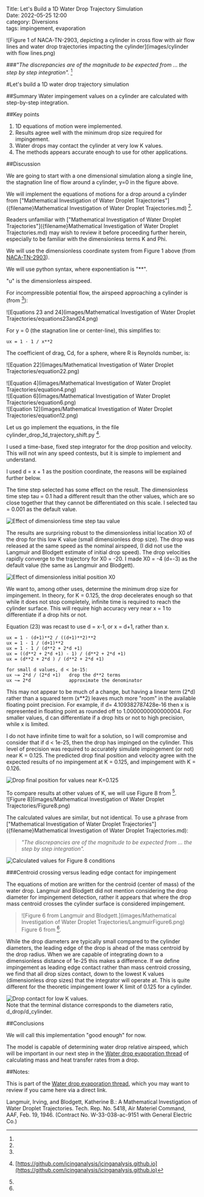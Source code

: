 Title: Let's Build a 1D Water Drop Trajectory Simulation  
Date: 2022-05-25 12:00  
category: Diversions  
tags: impingement, evaporation    

![Figure 1 of NACA-TN-2903, depicting a cylinder in cross flow with air flow lines and water drop trajectories impacting the cylinder](images/cylinder with flow lines.png)  

###_"The discrepancies are of the magnitude to be expected from ... the step by step integration"._  [^1]  

#Let's build a 1D water drop trajectory simulation  

##Summary
Water impingement values on a cylinder are calculated with step-by-step integration. 

##Key points
1. 1D equations of motion were implemented.  
2. Results agree well with the minimum drop size required for impingement.  
3. Water drops may contact the cylinder at very low K values.  
4. The methods appears accurate enough to use for other applications.  

##Discussion  

We are going to start with a one dimensional simulation along a single line,
the stagnation line of flow around a cylinder, y=0 in the figure above. 

We will implement the equations of motions for a drop around a cylinder from 
["Mathematical Investigation of Water Droplet Trajectories"]({filename}Mathematical Investigation of Water Droplet Trajectories.md) [^1].

Readers unfamiliar with ["Mathematical Investigation of Water Droplet Trajectories"]({filename}Mathematical Investigation of Water Droplet Trajectories.md) 
may wish to review it before proceeding further herein, 
especially to be familiar with the dimensionless terms K and Phi.

We will use the dimensionless coordinate system from Figure 1 above (from [NACA-TN-2903]({filename}NACA-TN-2903.md)). 

We will use python syntax, where exponentiation is "**". 

"u" is the dimensionless airspeed. 

For incompressible potential flow, 
the airspeed approaching a cylinder is (from [^1]): 

![Equations 23 and 24](images/Mathematical Investigation of Water Droplet Trajectories/equations23and24.png)  

For y = 0 (the stagnation line or center-line), this simplifies to: 

    ux = 1 - 1 / x**2
    
The coefficient of drag, Cd, for a sphere, where R is Reynolds number, is:

![Equation 22](images/Mathematical Investigation of Water Droplet Trajectories/equation22.png)  

![Equation 4](images/Mathematical Investigation of Water Droplet Trajectories/equation4.png)  
![Equation 6](images/Mathematical Investigation of Water Droplet Trajectories/equation6.png)  
![Equation 12](images/Mathematical Investigation of Water Droplet Trajectories/equation12.png)  

Let us go implement the equations, in the file cylinder_drop_1d_trajectory_shift.py [^2]. 

I used a time-base, fixed step integrator for the drop position and velocity. 
This will not win any speed contests, but it is simple to implement and understand. 

I used d = x + 1 as the position coordinate, 
the reasons will be explained further below. 

The time step selected has some effect on the result. 
The dimensionless time step tau = 0.1 had a different result than the other values, 
which are so close together that they cannot be differentiated on this scale. 
I selected tau = 0.001 as the default value. 

![Effect of dimensionless time step tau value](images/build_a_1d_drop_motion_simulation/1d_cyl_shift_k0.126_tau0.0005_x_vx.png)  

The results are surprising robust to the dimensionless initial location X0 
of the drop for this low K value (small dimensionless drop size). 
The drop was released at the same speed as the nominal airspeed, 
(I did not use the Langmuir and Blodgett estimate of initial drop speed).
The drop velocities rapidly converge to the trajectory for X0 = -20. 
I made X0 = -4 (d=-3) as the default value (the same as Langmuir and Blodgett).

![Effect of dimensionless initial position X0](images/build_a_1d_drop_motion_simulation/1d_cyl_shift_k0.126_x_vx.png)  

We want to, among other uses, determine the minimum drop size for impingement. 
In theory, for K = 0.125, the drop decelerates enough so that while it does not stop completely, 
infinite time is required to reach the cylinder surface. 
This will require high accuracy very near x = 1 to differentiate if a drop hits or not. 

Equation (23) was recast to use d = x-1, or x = d+1, rather than x. 

    ux = 1 - (d+1)**2 / ((d+1)**2)**2
    ux = 1 - 1 / (d+1)**2
    ux = 1 - 1 / (d**2 + 2*d +1)
    ux = ((d**2 + 2*d +1) - 1) / (d**2 + 2*d +1)
    ux = (d**2 + 2*d ) / (d**2 + 2*d +1)

    for small d values, d < 1e-15: 
    ux ~= 2*d / (2*d +1)   drop the d**2 terms
    ux ~= 2*d              approximate the denominator

This may not appear to be much of a change, 
but having a linear term (2\*d) rather than a squared term (x\**2)
leaves much more "room" in the available floating point precision. 
For example, if d= 4.109382787428e-16 then x is represented in floating point
as rounded off to 1.0000000000000004. 
For smaller values, d can differentiate if a drop hits or not to high precision, 
while x is limited.

I do not have infinite time to wait for a solution, 
so I will compromise and consider that if d < 1e-25, then the drop has impinged on the cylinder. 
This level of precision was required to accurately simulate impingement (or not) 
near K = 0.125. 
The predicted drop final position and velocity agree with the expected results of 
no impingement at K = 0.125, and impingement with K = 0.126.

![Drop final position for values near K=0.125](images/build_a_1d_drop_motion_simulation/1d_cyl_shift_near_k_0_125_x_vx.png)  

To compare results at other values of K, we will use Figure 8 from [^1].  
![Figure 8](images/Mathematical Investigation of Water Droplet Trajectories/Figure8.png) 

The calculated values are similar, but not identical. 
To use a phrase from ["Mathematical Investigation of Water Droplet Trajectories"]({filename}Mathematical Investigation of Water Droplet Trajectories.md):  
>_"The discrepancies are of the magnitude to be expected from ... the step by step integration"._  

![Calculated values for Figure 8 conditions](images/build_a_1d_drop_motion_simulation/1d_cyl_shift_fig8_vls_4.png)  

###Centroid crossing versus leading edge contact for impingement 

The equations of motion are written for the centroid (center of mass) of the water drop. 
Langmuir and Blodgett did not mention considering the drop diameter for impingement detection,
rather it appears that where the drop mass centroid crosses the cylinder surface is considered impingement. 

>![Figure 6 from Langmuir and Blodgett.](images/Mathematical Investigation of Water Droplet Trajectories/LangmuirFigure6.png)  
>Figure 6 from [^1].  

While the drop diameters are typically small compared to the cylinder diameters, 
the leading edge of the drop is ahead of the mass centroid by the drop radius. 
When we are capable of integrating down to a dimensionless distance of 1e-25 this makes a difference. 
If we define impingement as leading edge contact rather than mass centroid crossing, 
we find that all drop sizes contact, 
down to the lowest K values (dimensionless drop sizes) that the integrator will operate at. 
This is quite different for the theoretic impingement lower K limit of 0.125 for a cylinder. 

![Drop contact for low K values.](images/build_a_1d_drop_motion_simulation/1d_cyl_shift_low_k_x_vx.png)  
Note that the terminal distance corresponds to the diameters ratio, d_drop/d_cylinder. 

##Conclusions

We will call this implementation "good enough" for now. 

The model is capable of determining water drop relative airspeed, 
which will be important in our next step in the [Water drop evaporation thread]({filename}water_drop_evaporation_thread.md)
of calculating mass and heat transfer rates from a drop. 

##Notes: 

This is part of the [Water drop evaporation thread]({filename}water_drop_evaporation_thread.md), 
which you may want to review if you came here via a direct link. 

[^1]:
Langmuir, Irving, and Blodgett, Katherine B.: A Mathematical Investigation of Water Droplet Trajectories. Tech. Rep. No. 5418, Air Materiel Command, AAF, Feb. 19, 1946. (Contract No. W-33-038-ac-9151 with General Electric Co.)  
[^2]: [https://github.com/icinganalysis/icinganalysis.github.io](https://github.com/icinganalysis/icinganalysis.github.io)  
